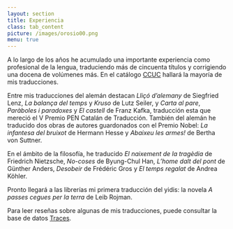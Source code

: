 ```yaml
---
layout: section
title: Experiencia
class: tab_content
picture: /images/orosio00.png
menu: true
---
```


A lo largo de los años he acumulado una importante experiencia como profesional de la lengua, traduciendo más de cincuenta títulos y corrigiendo una docena de volúmenes más. En el catálogo [CCUC](https://ccuc.csuc.cat/discovery/search?query=creator,contains,Joan%20Ferrarons,AND&tab=TOT&search_scope=DiscoveryNetwork&sortby=date_d&vid=34CSUC_NETWORK:CSUC_CCUC_UNION&facet=rtype,include,books&lang=es&mode=advanced&offset=0) hallará la mayoría de mis traducciones.

Entre mis traducciones del alemán destacan <i>Lliçó d’alemany</i> de Siegfried Lenz, <i>La balança del temps</i> y <i>Kruso</i> de Lutz Seiler, y <i>Carta al pare</i>, <i>Paràboles i paradoxes</i> y <i>El castell</i> de Franz Kafka, traducción esta que mereció el V Premio PEN Catalán de Traducción. También del alemán he traducido dos obras de autores guardonados con el Premio Nobel: <i>La infantesa del bruixot</i> de Hermann Hesse y <i>Abaixeu les armes!</i> de Bertha von Suttner.

En el ámbito de la filosofía, he traducido <i>El naixement de la tragèdia</i> de Friedrich Nietzsche, <i>No-coses</i> de Byung-Chul Han, <i>L’home dalt del pont</i> de Günther Anders, <i>Desobeir</i> de Frédéric Gros y <i>El temps regalat</i> de Andrea Köhler.

Pronto llegará a las librerías mi primera traducción del yidis: la novela <i>A passes cegues per la terra</i> de Leib Rojman.

Para leer reseñas sobre algunas de mis traducciones, puede consultar la base de datos [Traces](https://traces.uab.cat/search?ln=ca&sc=1&p=Joan+Ferrarons&f=&action_search=Cerca&c=tracesref&c=tracesbib&c=videos).
